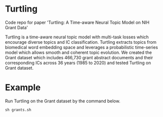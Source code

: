 # Turtling
Code repo for paper 'Turtling: A Time-aware Neural Topic Model on NIH Grant Data'

Turtling is a time-aware neural topic model with multi-task losses which encourage diverse topics and IC classification. Turtling extracts topics from biomedical word embedding space and leverages a probabilistic time-series model which allows smooth and coherent topic evolution. We created the Grant dataset which includes 466,730 grant abstract documents and their corresponding ICs across 36 years (1985 to 2020) and tested Turtling on Grant dataset.

# Example

Run Turtling on the Grant dataset by the command below. 

```
sh grants.sh
```